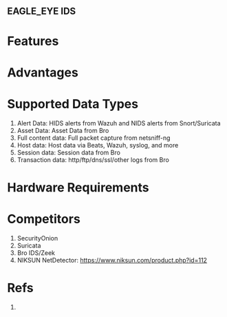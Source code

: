 EAGLE_EYE IDS
---

# Features

# Advantages

# Supported Data Types
1. Alert Data: HIDS alerts from Wazuh and NIDS alerts from Snort/Suricata
2. Asset Data: Asset Data from Bro
3. Full content data: Full packet capture from netsniff-ng
4. Host data: Host data via Beats, Wazuh, syslog, and more
5. Session data: Session data from Bro
6. Transaction data: http/ftp/dns/ssl/other logs from Bro

# Hardware Requirements


# Competitors
1. SecurityOnion
2. Suricata
3. Bro IDS/Zeek
4. NIKSUN NetDetector: https://www.niksun.com/product.php?id=112

# Refs
1. 
